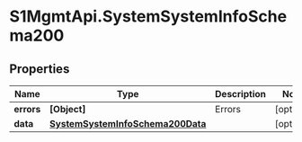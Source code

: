# S1MgmtApi.SystemSystemInfoSchema200

## Properties
Name | Type | Description | Notes
------------ | ------------- | ------------- | -------------
**errors** | **[Object]** | Errors | [optional] 
**data** | [**SystemSystemInfoSchema200Data**](SystemSystemInfoSchema200Data.md) |  | [optional] 


